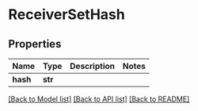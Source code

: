 # ReceiverSetHash

## Properties
Name | Type | Description | Notes
------------ | ------------- | ------------- | -------------
**hash** | **str** |  | 

[[Back to Model list]](../README.md#documentation-for-models) [[Back to API list]](../README.md#documentation-for-api-endpoints) [[Back to README]](../README.md)

